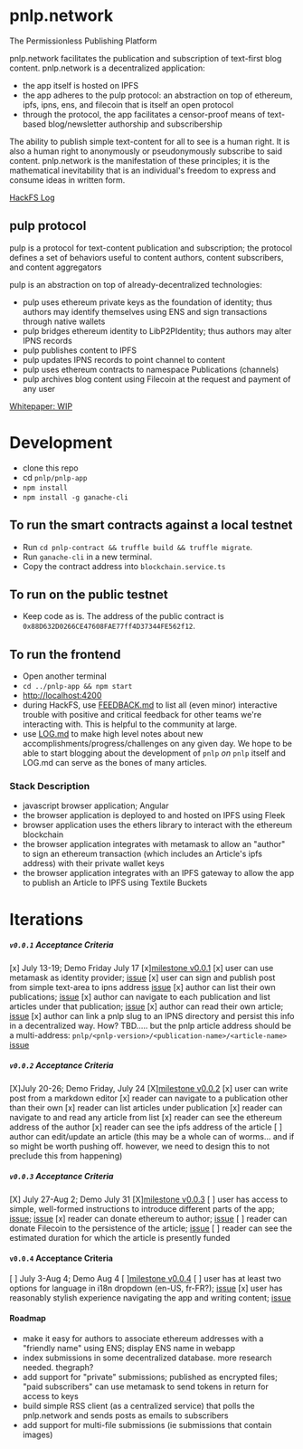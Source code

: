 # pnlp.network

The Permissionless Publishing Platform

pnlp.network facilitates the publication and subscription of text-first blog content. pnlp.network is a decentralized application:

- the app itself is hosted on IPFS
- the app adheres to the pulp protocol: an abstraction on top of ethereum, ipfs, ipns, ens, and filecoin that is itself an open protocol
- through the protocol, the app facilitates a censor-proof means of text-based blog/newsletter authorship and subscribership

The ability to publish simple text-content for all to see is a human right. It is also a human right to anonymously or pseudonymously subscribe to said content. pnlp.network is the manifestation of these principles; it is the mathematical inevitability that is an individual's freedom to express and consume ideas in written form.

[HackFS Log](https://github.com/pnlp-network/pnlp/blob/master/LOG.md)

## pulp protocol

pulp is a protocol for text-content publication and subscription; the protocol defines a set of behaviors useful to content authors, content subscribers, and content aggregators

pulp is an abstraction on top of already-decentralized technologies:

- pulp uses ethereum private keys as the foundation of identity; thus authors may identify themselves using ENS and sign transactions through native wallets
- pulp bridges ethereum identity to LibP2PIdentity; thus authors may alter IPNS records
- pulp publishes content to IPFS
- pulp updates IPNS records to point channel to content
- pulp uses ethereum contracts to namespace Publications (channels)
- pulp archives blog content using Filecoin at the request and payment of any user

[Whitepaper: WIP](https://github.com/pnlp-network/pnlp/blob/master/WHITEPAPER.md)

# Development

- clone this repo
- cd `pnlp/pnlp-app`
- `npm install`
- `npm install -g ganache-cli`

## To run the smart contracts against a local testnet

- Run `cd pnlp-contract && truffle build && truffle migrate`.
- Run `ganache-cli` in a new terminal.
- Copy the contract address into `blockchain.service.ts`

## To run on the public testnet

- Keep code as is. The address of the public contract is `0x88D632D0266CE47608FAE77ff4D37344FE562f12`.

## To run the frontend

- Open another terminal
- `cd ../pnlp-app && npm start`
- [http://localhost:4200](http://localhost:4200)
- during HackFS, use [FEEDBACK.md](https://github.com/pnlp-network/pnlp/blob/master/FEEDBACK.md) to list all (even minor) interactive trouble with positive and critical feedback for other teams we're interacting with. This is helpful to the community at large.
- use [LOG.md](https://github.com/pnlp-network/pnlp/blob/master/LOG.md) to make high level notes about new accomplishments/progress/challenges on any given day. We hope to be able to start blogging about the development of `pnlp` _on_ `pnlp` itself and LOG.md can serve as the bones of many articles.

### Stack Description

- javascript browser application; Angular
- the browser application is deployed to and hosted on IPFS using Fleek
- browser application uses the ethers library to interact with the ethereum blockchain
- the browser application integrates with metamask to allow an "author" to sign an ethereum transaction (which includes an Article's ipfs address) with their private wallet keys
- the browser application integrates with an IPFS gateway to allow the app to publish an Article to IPFS using Textile Buckets

# Iterations

##### `v0.0.1` Acceptance Criteria

[x] July 13-19; Demo Friday July 17
[x][milestone v0.0.1](https://github.com/pnlp-network/pnlp/milestone/1)
[x] user can use metamask as identity provider; [issue](https://github.com/pnlp-network/pnlp/issues/10)
[x] user can sign and publish post from simple text-area to ipns address [issue](https://github.com/pnlp-network/pnlp/issues/11)
[x] author can list their own publications; [issue](https://github.com/pnlp-network/pnlp/issues/21)
[x] author can navigate to each publication and list articles under that publication; [issue](https://github.com/pnlp-network/pnlp/issues/22)
[x] author can read their own article; [issue](https://github.com/pnlp-network/pnlp/issues/23)
[x] author can link a pnlp slug to an IPNS directory and persist this info in a decentralized way. How? TBD..... but the pnlp article address should be a multi-address: `pnlp/<pnlp-version>/<publication-name>/<article-name>` [issue](https://github.com/pnlp-network/pnlp/issues/24)

##### `v0.0.2` Acceptance Criteria

[X]July 20-26; Demo Friday, July 24
[X][milestone v0.0.2](https://github.com/pnlp-network/pnlp/milestone/2)
[x] user can write post from a markdown editor
[x] reader can navigate to a publication other than their own
[x] reader can list articles under publication
[x] reader can navigate to and read any article from list
[x] reader can see the ethereum address of the author
[x] reader can see the ipfs address of the article
[ ] author can edit/update an article (this may be a whole can of worms... and if so might be worth pushing off. however, we need to design this to not preclude this from happening)

##### `v0.0.3` Acceptance Criteria

[X] July 27-Aug 2; Demo July 31
[X][milestone v0.0.3](https://github.com/pnlp-network/pnlp/milestone/3)
[ ] user has access to simple, well-formed instructions to introduce different parts of the app; [issue](https://github.com/pnlp-network/pnlp/issues/14); [issue](https://github.com/pnlp-network/pnlp/issues/new)
[x] reader can donate ethereum to author; [issue](https://github.com/pnlp-network/pnlp/issues/14)
[ ] reader can donate Filecoin to the persistence of the article; [issue](https://github.com/pnlp-network/pnlp/issues/17)
[ ] reader can see the estimated duration for which the article is presently funded

#### `v0.0.4` Acceptance Criteria

[ ] July 3-Aug 4; Demo Aug 4
[ ][milestone v0.0.4](https://github.com/pnlp-network/pnlp/milestone/4)
[ ] user has at least two options for language in i18n dropdown (en-US, fr-FR?); [issue](https://github.com/pnlp-network/pnlp/issues/15)
[x] user has reasonably stylish experience navigating the app and writing content; [issue](https://github.com/pnlp-network/pnlp/issues/16)

#### Roadmap

- make it easy for authors to associate ethereum addresses with a "friendly name" using ENS; display ENS name in webapp
- index submissions in some decentralized database. more research needed. thegraph?
- add support for "private" submissions; published as encrypted files; "paid subscribers" can use metamask to send tokens in return for access to keys
- build simple RSS client (as a centralized service) that polls the pnlp.network and sends posts as emails to subscribers
- add support for multi-file submissions (ie submissions that contain images)

